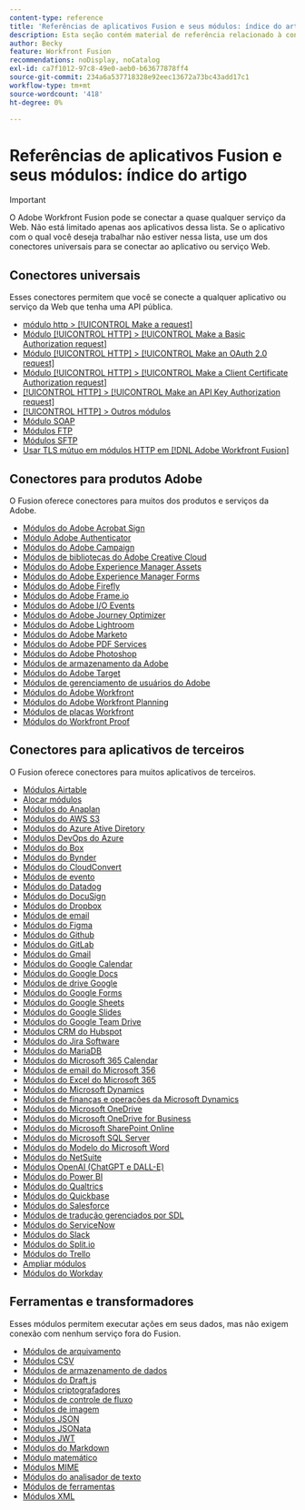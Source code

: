 ```yaml
---
content-type: reference
title: 'Referências de aplicativos Fusion e seus módulos: índice do artigo'
description: Esta seção contém material de referência relacionado à configuração de módulos específicos no Adobe Workfront Fusion.
author: Becky
feature: Workfront Fusion
recommendations: noDisplay, noCatalog
exl-id: ca7f1012-97c8-49e0-aeb0-b63677878ff4
source-git-commit: 234a6a537718328e92eec13672a73bc43add17c1
workflow-type: tm+mt
source-wordcount: '418'
ht-degree: 0%

---
```


# Referências de aplicativos Fusion e seus módulos: índice do artigo

>[!IMPORTANT]
>
>O Adobe Workfront Fusion pode se conectar a quase qualquer serviço da Web. Não está limitado apenas aos aplicativos dessa lista. Se o aplicativo com o qual você deseja trabalhar não estiver nessa lista, use um dos conectores universais para se conectar ao aplicativo ou serviço Web.

## Conectores universais

Esses conectores permitem que você se conecte a qualquer aplicativo ou serviço da Web que tenha uma API pública.

* [módulo http > [!UICONTROL Make a request]](/help/workfront-fusion/references/apps-and-modules/universal-connectors/http-module-make-a-request.md)
* [Módulo [!UICONTROL HTTP] > [!UICONTROL Make a Basic Authorization request]](/help/workfront-fusion/references/apps-and-modules/universal-connectors/http-module-make-a-basic-auth-request.md)
* [Módulo [!UICONTROL HTTP] > [!UICONTROL Make an OAuth 2.0 request]](/help/workfront-fusion/references/apps-and-modules/universal-connectors/http-module-make-an-oauth-2-request.md)
* [Módulo [!UICONTROL HTTP] > [!UICONTROL Make a Client Certificate Authorization request]](/help/workfront-fusion/references/apps-and-modules/universal-connectors/http-module-make-a-client-cert-auth-request.md)
* [[!UICONTROL HTTP] > [!UICONTROL Make an API Key Authorization request]](/help/workfront-fusion/references/apps-and-modules/universal-connectors/http-module-make-an-api-key-auth-request.md)
* [[!UICONTROL HTTP] > Outros módulos](/help/workfront-fusion/references/apps-and-modules/universal-connectors/http-modules.md)
* [Módulo SOAP](/help/workfront-fusion/references/apps-and-modules/universal-connectors/soap-module.md)
* [Módulos FTP](/help/workfront-fusion/references/apps-and-modules/universal-connectors/ftp-modules.md)
* [Módulos SFTP](/help/workfront-fusion/references/apps-and-modules/universal-connectors/sftp.md)
* [Usar TLS mútuo em módulos HTTP em  [!DNL Adobe Workfront Fusion]](/help/workfront-fusion/references/apps-and-modules/universal-connectors/use-mtls-in-http-modules.md)

## Conectores para produtos Adobe

O Fusion oferece conectores para muitos dos produtos e serviços da Adobe.

* [Módulos do Adobe Acrobat Sign](/help/workfront-fusion/references/apps-and-modules/adobe-connectors/adobe-sign-modules.md)
* [Módulo Adobe Authenticator](/help/workfront-fusion/references/apps-and-modules/adobe-connectors/adobe-authenticator-modules.md)
* [Módulos do Adobe Campaign](/help/workfront-fusion/references/apps-and-modules/adobe-connectors/adobe-campaign-classic-connector.md)
* [Módulos de bibliotecas do Adobe Creative Cloud](/help/workfront-fusion/references/apps-and-modules/adobe-connectors/creative-cloud-libraries-modules.md)
* [Módulos do Adobe Experience Manager Assets](/help/workfront-fusion/references/apps-and-modules/adobe-connectors/aem-assets-modules.md)
* [Módulos do Adobe Experience Manager Forms](/help/workfront-fusion/references/apps-and-modules/adobe-connectors/aem-forms-modules.md)
* [Módulos do Adobe Firefly](/help/workfront-fusion/references/apps-and-modules/adobe-connectors/adobe-firefly-modules.md)
* [Módulos do Adobe Frame.io](/help/workfront-fusion/references/apps-and-modules/adobe-connectors/frame-io-modules.md)
* [Módulos do Adobe I/O Events](/help/workfront-fusion/references/apps-and-modules/adobe-connectors/adobe-io-events-modules.md)
* [Módulos do Adobe Journey Optimizer](/help/workfront-fusion/references/apps-and-modules/adobe-connectors/adobe-journey-optimizer-modules.md)
* [Módulos do Adobe Lightroom](/help/workfront-fusion/references/apps-and-modules/adobe-connectors/adobe-lightroom-modules.md)
* [Módulos do Adobe Marketo](/help/workfront-fusion/references/apps-and-modules/adobe-connectors/adobe-marketo-modules.md)
* [Módulos do Adobe PDF Services](/help/workfront-fusion/references/apps-and-modules/adobe-connectors/pdf-modules.md)
* [Módulos do Adobe Photoshop](/help/workfront-fusion/references/apps-and-modules/adobe-connectors/adobe-photoshop-modules.md)
* [Módulos de armazenamento da Adobe](/help/workfront-fusion/references/apps-and-modules/adobe-connectors/adobe-storage-modules.md)
* [Módulos do Adobe Target](/help/workfront-fusion/references/apps-and-modules/adobe-connectors/adobe-target-modules.md)
* [Módulos de gerenciamento de usuários do Adobe](/help/workfront-fusion/references/apps-and-modules/adobe-connectors/adobe-user-management-modules.md)
* [Módulos do Adobe Workfront](/help/workfront-fusion/references/apps-and-modules/adobe-connectors/workfront-modules.md)
* [Módulos do Adobe Workfront Planning](/help/workfront-fusion/references/apps-and-modules/adobe-connectors/workfront-planning-modules.md)
* [Módulos de placas Workfront](/help/workfront-fusion/references/apps-and-modules/adobe-connectors/workfront-boards-modules.md)
* [Módulos do Workfront Proof](/help/workfront-fusion/references/apps-and-modules/adobe-connectors/workfront-proof-modules.md)

## Conectores para aplicativos de terceiros

O Fusion oferece conectores para muitos aplicativos de terceiros.

* [Módulos Airtable](/help/workfront-fusion/references/apps-and-modules/third-party-connectors/airtable-modules.md)
* [Alocar módulos](/help/workfront-fusion/references/apps-and-modules/third-party-connectors/allocadia-modules.md)
* [Módulos do Anaplan](/help/workfront-fusion/references/apps-and-modules/third-party-connectors/anaplan-modules.md)
* [Módulos do AWS S3](/help/workfront-fusion/references/apps-and-modules/third-party-connectors/aws-s3-modules.md)
* [Módulos do Azure Ative Diretory](/help/workfront-fusion/references/apps-and-modules/third-party-connectors/azure-ad-modules.md)
* [Módulos DevOps do Azure](/help/workfront-fusion/references/apps-and-modules/third-party-connectors/azure-dev-ops.md)
* [Módulos do Box](/help/workfront-fusion/references/apps-and-modules/third-party-connectors/box-modules.md)
* [Módulos do Bynder](/help/workfront-fusion/references/apps-and-modules/third-party-connectors/bynder-modules.md)
* [Módulos do CloudConvert](/help/workfront-fusion/references/apps-and-modules/third-party-connectors/cloud-convert-modules.md)
* [Módulos de evento](/help/workfront-fusion/references/apps-and-modules/third-party-connectors/cvent-modules.md)
* [Módulos do Datadog](/help/workfront-fusion/references/apps-and-modules/third-party-connectors/datadog-modules.md)
* [Módulos do DocuSign](/help/workfront-fusion/references/apps-and-modules/third-party-connectors/docusign-modules.md)
* [Módulos do Dropbox](/help/workfront-fusion/references/apps-and-modules/third-party-connectors/dropbox-modules.md)
* [Módulos de email](/help/workfront-fusion/references/apps-and-modules/third-party-connectors/email-modules.md)
* [Módulos do Figma](/help/workfront-fusion/references/apps-and-modules/third-party-connectors/figma-modules.md)
* [Módulos do Github](/help/workfront-fusion/references/apps-and-modules/third-party-connectors/github.md)
* [Módulos do GitLab](/help/workfront-fusion/references/apps-and-modules/third-party-connectors/gitlab-modules.md)
* [Módulos do Gmail](/help/workfront-fusion/references/apps-and-modules/third-party-connectors/gmail-modules.md)
* [Módulos do Google Calendar](/help/workfront-fusion/references/apps-and-modules/third-party-connectors/google-calendar-modules.md)
* [Módulos do Google Docs](/help/workfront-fusion/references/apps-and-modules/third-party-connectors/google-docs-modules.md)
* [Módulos de drive Google](/help/workfront-fusion/references/apps-and-modules/third-party-connectors/google-drive-modules.md)
* [Módulos do Google Forms](/help/workfront-fusion/references/apps-and-modules/third-party-connectors/google-forms-modules.md)
* [Módulos do Google Sheets](/help/workfront-fusion/references/apps-and-modules/third-party-connectors/google-sheets-modules.md)
* [Módulos do Google Slides](/help/workfront-fusion/references/apps-and-modules/third-party-connectors/google-slides-modules.md)
* [Módulos do Google Team Drive](/help/workfront-fusion/references/apps-and-modules/third-party-connectors/google-team-drive-modules.md)
* [Módulos CRM do Hubspot](/help/workfront-fusion/references/apps-and-modules/third-party-connectors/hubspot-crm-modules.md)
* [Módulos do Jira Software](/help/workfront-fusion/references/apps-and-modules/third-party-connectors/jira-software-modules.md)
* [Módulos do MariaDB](/help/workfront-fusion/references/apps-and-modules/third-party-connectors/mariadb-modules.md)
* [Módulos do Microsoft 365 Calendar](/help/workfront-fusion/references/apps-and-modules/third-party-connectors/microsoft-365-calendar-modules.md)
* [Módulos de email do Microsoft 356](/help/workfront-fusion/references/apps-and-modules/third-party-connectors/microsoft-365-email-modules.md)
* [Módulos do Excel do Microsoft 365](/help/workfront-fusion/references/apps-and-modules/third-party-connectors/microsoft-365-excel-modules.md)
* [Módulos do Microsoft Dynamics](/help/workfront-fusion/references/apps-and-modules/third-party-connectors/microsoft-dynamics-365-modules.md)
* [Módulos de finanças e operações da Microsoft Dynamics](/help/workfront-fusion/references/apps-and-modules/third-party-connectors/dynamics-finance-operations-modules.md)
* [Módulos do Microsoft OneDrive](/help/workfront-fusion/references/apps-and-modules/third-party-connectors/microsoft-onedrive-modules.md)
* [Módulos do Microsoft OneDrive for Business](/help/workfront-fusion/references/apps-and-modules/third-party-connectors/microsoft-onedrive-for-business-modules.md)
* [Módulos do Microsoft SharePoint Online](/help/workfront-fusion/references/apps-and-modules/third-party-connectors/sharepoint-modules.md)
* [Módulos do Microsoft SQL Server](/help/workfront-fusion/references/apps-and-modules/third-party-connectors/microsoft-sql-server-modules.md)
* [Módulos do Modelo do Microsoft Word](/help/workfront-fusion/references/apps-and-modules/third-party-connectors/microsoft-word-templates-modules.md)
* [Módulos do NetSuite](/help/workfront-fusion/references/apps-and-modules/third-party-connectors/netsuite.md)
* [Módulos OpenAI (ChatGPT e DALL-E)](/help/workfront-fusion/references/apps-and-modules/third-party-connectors/openai-chatgpt-modules.md)
* [Módulos do Power BI](/help/workfront-fusion/references/apps-and-modules/third-party-connectors/powerbi-modules.md)
* [Módulos do Qualtrics](/help/workfront-fusion/references/apps-and-modules/third-party-connectors/qualtrics-modules.md)
* [Módulos do Quickbase](/help/workfront-fusion/references/apps-and-modules/third-party-connectors/quickbase-modules.md)
* [Módulos do Salesforce](/help/workfront-fusion/references/apps-and-modules/third-party-connectors/salesforce-modules.md)
* [Módulos de tradução gerenciados por SDL](/help/workfront-fusion/references/apps-and-modules/third-party-connectors/sdl-managed-translation-modules.md)
* [Módulos do ServiceNow](/help/workfront-fusion/references/apps-and-modules/third-party-connectors/servicenow-modules.md)
* [Módulos do Slack](/help/workfront-fusion/references/apps-and-modules/third-party-connectors/slack-modules.md)
* [Módulos do Split.io](/help/workfront-fusion/references/apps-and-modules/third-party-connectors/split-io-modules.md)
* [Módulos do Trello](/help/workfront-fusion/references/apps-and-modules/third-party-connectors/trello-modules.md)
* [Ampliar módulos](/help/workfront-fusion/references/apps-and-modules/third-party-connectors/widen-modules.md)
* [Módulos do Workday](/help/workfront-fusion/references/apps-and-modules/third-party-connectors/workday-modules.md)


## Ferramentas e transformadores

Esses módulos permitem executar ações em seus dados, mas não exigem conexão com nenhum serviço fora do Fusion.

* [Módulos de arquivamento](/help/workfront-fusion/references/apps-and-modules/tools-and-transformers/archive-modules.md)
* [Módulos CSV](/help/workfront-fusion/references/apps-and-modules/tools-and-transformers/csv.md)
* [Módulos de armazenamento de dados](/help/workfront-fusion/references/apps-and-modules/tools-and-transformers/data-store-modules.md)
* [Módulos do Draft.js](/help/workfront-fusion/references/apps-and-modules/tools-and-transformers/draft-js-modules.md)
* [Módulos criptografadores](/help/workfront-fusion/references/apps-and-modules/tools-and-transformers/encryptor-modules.md)
* [Módulos de controle de fluxo](/help/workfront-fusion/references/apps-and-modules/tools-and-transformers/flow-control.md)
* [Módulos de imagem](/help/workfront-fusion/references/apps-and-modules/tools-and-transformers/image-module.md)
* [Módulos JSON](/help/workfront-fusion/references/apps-and-modules/tools-and-transformers/json-modules.md)
* [Módulos JSONata](/help/workfront-fusion/references/apps-and-modules/tools-and-transformers/jsonata-module.md)
* [Módulos JWT](/help/workfront-fusion/references/apps-and-modules/tools-and-transformers/jwt-modules.md)
* [Módulos do Markdown](/help/workfront-fusion/references/apps-and-modules/tools-and-transformers/markdown-modules.md)
* [Módulo matemático](/help/workfront-fusion/references/apps-and-modules/tools-and-transformers/math-module.md)
* [Módulos MIME](/help/workfront-fusion/references/apps-and-modules/tools-and-transformers/mime.md)
* [Módulos do analisador de texto](/help/workfront-fusion/references/apps-and-modules/tools-and-transformers/text-parser.md)
* [Módulos de ferramentas](/help/workfront-fusion/references/apps-and-modules/tools-and-transformers/tools-modules.md)
* [Módulos XML](/help/workfront-fusion/references/apps-and-modules/tools-and-transformers/xml-modules.md)
